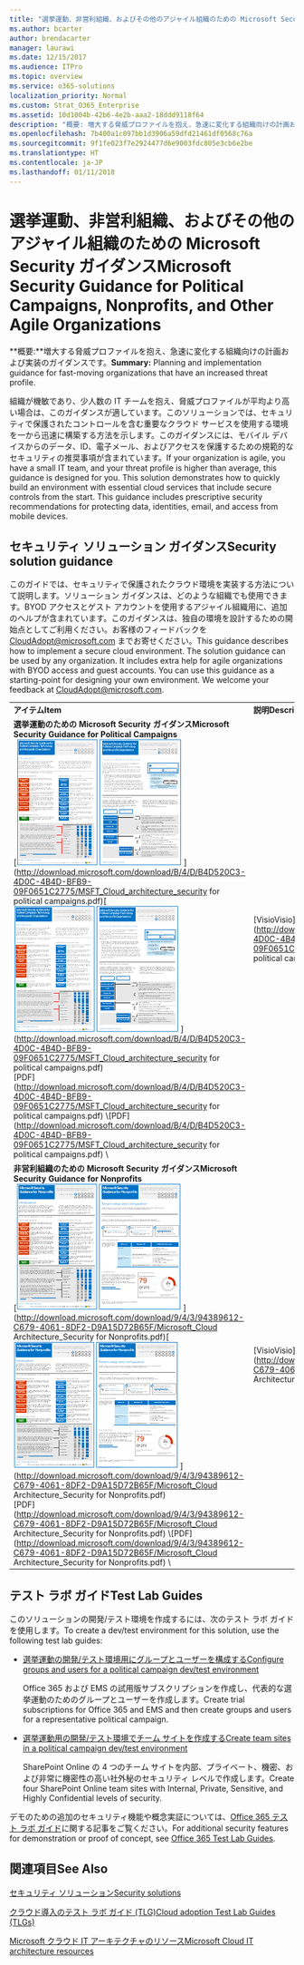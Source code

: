 ```yaml
---
title: "選挙運動、非営利組織、およびその他のアジャイル組織のための Microsoft Security ガイダンス"
ms.author: bcarter
author: brendacarter
manager: laurawi
ms.date: 12/15/2017
ms.audience: ITPro
ms.topic: overview
ms.service: o365-solutions
localization_priority: Normal
ms.custom: Strat_O365_Enterprise
ms.assetid: 10d1004b-42b6-4e2b-aaa2-18ddd9118f64
description: "概要: 増大する脅威プロファイルを抱え、急速に変化する組織向けの計画および実装のガイダンスです。"
ms.openlocfilehash: 7b400a1c097bb1d3906a59dfd21461df0568c76a
ms.sourcegitcommit: 9f1fe023f7e2924477d6e9003fdc805e3cb6e2be
ms.translationtype: HT
ms.contentlocale: ja-JP
ms.lasthandoff: 01/11/2018
---
```

# <a name="microsoft-security-guidance-for-political-campaigns-nonprofits-and-other-agile-organizations"></a><span data-ttu-id="ff594-103">選挙運動、非営利組織、およびその他のアジャイル組織のための Microsoft Security ガイダンス</span><span class="sxs-lookup"><span data-stu-id="ff594-103">Microsoft Security Guidance for Political Campaigns, Nonprofits, and Other Agile Organizations</span></span>

 <span data-ttu-id="ff594-104">**概要:**増大する脅威プロファイルを抱え、急速に変化する組織向けの計画および実装のガイダンスです。</span><span class="sxs-lookup"><span data-stu-id="ff594-104">**Summary:** Planning and implementation guidance for fast-moving organizations that have an increased threat profile.</span></span>
  
<span data-ttu-id="ff594-p101">組織が機敏であり、少人数の IT チームを抱え、脅威プロファイルが平均より高い場合は、このガイダンスが適しています。このソリューションでは、セキュリティで保護されたコントロールを含む重要なクラウド サービスを使用する環境を一から迅速に構築する方法を示します。このガイダンスには、モバイル デバイスからのデータ、ID、電子メール、およびアクセスを保護するための規範的なセキュリティの推奨事項が含まれています。</span><span class="sxs-lookup"><span data-stu-id="ff594-p101">If your organization is agile, you have a small IT team, and your threat profile is higher than average, this guidance is designed for you. This solution demonstrates how to quickly build an environment with essential cloud services that include secure controls from the start. This guidance includes prescriptive security recommendations for protecting data, identities, email, and access from mobile devices.</span></span>
  
## <a name="security-solution-guidance"></a><span data-ttu-id="ff594-108">セキュリティ ソリューション ガイダンス</span><span class="sxs-lookup"><span data-stu-id="ff594-108">Security solution guidance</span></span>

<span data-ttu-id="ff594-p102">このガイドでは、セキュリティで保護されたクラウド環境を実装する方法について説明します。ソリューション ガイダンスは、どのような組織でも使用できます。BYOD アクセスとゲスト アカウントを使用するアジャイル組織用に、追加のヘルプが含まれています。このガイダンスは、独自の環境を設計するための開始点としてご利用ください。お客様のフィードバックを [CloudAdopt@microsoft.com](mailto:CloudAdopt@microsoft.com) までお寄せください。</span><span class="sxs-lookup"><span data-stu-id="ff594-p102">This guidance describes how to implement a secure cloud environment. The solution guidance can be used by any organization. It includes extra help for agile organizations with BYOD access and guest accounts. You can use this guidance as a starting-point for designing your own environment. We welcome your feedback at [CloudAdopt@microsoft.com](mailto:CloudAdopt@microsoft.com).</span></span> 
  
|||
|:-----|:-----|
|<span data-ttu-id="ff594-114">**アイテム**</span><span class="sxs-lookup"><span data-stu-id="ff594-114">**Item**</span></span> <br/> |<span data-ttu-id="ff594-115">**説明**</span><span class="sxs-lookup"><span data-stu-id="ff594-115">**Description**</span></span> <br/> |
|<span data-ttu-id="ff594-116">**選挙運動のための Microsoft Security ガイダンス**</span><span class="sxs-lookup"><span data-stu-id="ff594-116">**Microsoft Security Guidance for Political Campaigns**</span></span> <br/> <span data-ttu-id="ff594-117">[![ミニ ポスター セット用のサムネイル。](images/d370ce28-ca40-4930-9a2c-907312aa06c8.png)          ](http://download.microsoft.com/download/B/4/D/B4D520C3-4D0C-4B4D-BFB9-09F0651C2775/MSFT_Cloud_architecture_security for political campaigns.pdf)</span><span class="sxs-lookup"><span data-stu-id="ff594-117">[![Thumb nail for mini poster set.](images/d370ce28-ca40-4930-9a2c-907312aa06c8.png)          ](http://download.microsoft.com/download/B/4/D/B4D520C3-4D0C-4B4D-BFB9-09F0651C2775/MSFT_Cloud_architecture_security for political campaigns.pdf)</span></span> <br/> <span data-ttu-id="ff594-118">[PDF](http://download.microsoft.com/download/B/4/D/B4D520C3-4D0C-4B4D-BFB9-09F0651C2775/MSFT_Cloud_architecture_security for political campaigns.pdf)  \\</span><span class="sxs-lookup"><span data-stu-id="ff594-118">[PDF](http://download.microsoft.com/download/B/4/D/B4D520C3-4D0C-4B4D-BFB9-09F0651C2775/MSFT_Cloud_architecture_security for political campaigns.pdf)  \\</span></span>| [<span data-ttu-id="ff594-119">Visio</span><span class="sxs-lookup"><span data-stu-id="ff594-119">Visio</span></span>](http://download.microsoft.com/download/B/4/D/B4D520C3-4D0C-4B4D-BFB9-09F0651C2775/MSFT_Cloud_architecture_security for political campaigns.vsdx) <br/> |<span data-ttu-id="ff594-p103">このガイダンスでは、選挙運動を行う団体を例として使用しています。このガイダンスは、任意の環境を設計するための開始点としてご利用ください。</span><span class="sxs-lookup"><span data-stu-id="ff594-p103">This guidance uses a political campaign organization as an example. Use this guidance as a starting point for any environment.</span></span>  <br/> |
|<span data-ttu-id="ff594-122">**非営利組織のための Microsoft Security ガイダンス**</span><span class="sxs-lookup"><span data-stu-id="ff594-122">**Microsoft Security Guidance for Nonprofits**</span></span> <br/> <span data-ttu-id="ff594-123">[![ダウンロード可能なファイル用のサムネイル画像](images/e4784889-1c69-4067-9a8f-31d31d1eceea.png)          ](http://download.microsoft.com/download/9/4/3/94389612-C679-4061-8DF2-D9A15D72B65F/Microsoft_Cloud Architecture_Security for Nonprofits.pdf)</span><span class="sxs-lookup"><span data-stu-id="ff594-123">[![Thumnail image for downloadable file](images/e4784889-1c69-4067-9a8f-31d31d1eceea.png)          ](http://download.microsoft.com/download/9/4/3/94389612-C679-4061-8DF2-D9A15D72B65F/Microsoft_Cloud Architecture_Security for Nonprofits.pdf)</span></span> <br/> <span data-ttu-id="ff594-124">[PDF](http://download.microsoft.com/download/9/4/3/94389612-C679-4061-8DF2-D9A15D72B65F/Microsoft_Cloud Architecture_Security for Nonprofits.pdf)  \\</span><span class="sxs-lookup"><span data-stu-id="ff594-124">[PDF](http://download.microsoft.com/download/9/4/3/94389612-C679-4061-8DF2-D9A15D72B65F/Microsoft_Cloud Architecture_Security for Nonprofits.pdf)  \\</span></span>| [<span data-ttu-id="ff594-125">Visio</span><span class="sxs-lookup"><span data-stu-id="ff594-125">Visio</span></span>](http://download.microsoft.com/download/9/4/3/94389612-C679-4061-8DF2-D9A15D72B65F/Microsoft_Cloud Architecture_Security for Nonprofits.vsdx) <br/> |<span data-ttu-id="ff594-p104">このガイドは、非営利組織用に少し改定されています。たとえば、Office 365 Nonprofit のプランについて言及しています。技術的なガイダンスは選挙運動のソリューション ガイドと同じです。</span><span class="sxs-lookup"><span data-stu-id="ff594-p104">This guide is slightly revised for nonprofit organizations. For example, it references Office 365 Nonprofit plans. The technical guidance is the same as the political campaign solution guide.</span></span>  <br/> |
   
## <a name="test-lab-guides"></a><span data-ttu-id="ff594-129">テスト ラボ ガイド</span><span class="sxs-lookup"><span data-stu-id="ff594-129">Test Lab Guides</span></span>

<span data-ttu-id="ff594-130">このソリューションの開発/テスト環境を作成するには、次のテスト ラボ ガイドを使用します。</span><span class="sxs-lookup"><span data-stu-id="ff594-130">To create a dev/test environment for this solution, use the following test lab guides:</span></span> 
  
- [<span data-ttu-id="ff594-131">選挙運動の開発/テスト環境用にグループとユーザーを構成する</span><span class="sxs-lookup"><span data-stu-id="ff594-131">Configure groups and users for a political campaign dev/test environment</span></span>](configure-groups-and-users-for-a-political-campaign-dev-test-environment.md)
    
     <span data-ttu-id="ff594-132">Office 365 および EMS の試用版サブスクリプションを作成し、代表的な選挙運動のためのグループとユーザーを作成します。</span><span class="sxs-lookup"><span data-stu-id="ff594-132">Create trial subscriptions for Office 365 and EMS and then create groups and users for a representative political campaign.</span></span>
    
- [<span data-ttu-id="ff594-133">選挙運動用の開発/テスト環境でチーム サイトを作成する</span><span class="sxs-lookup"><span data-stu-id="ff594-133">Create team sites in a political campaign dev/test environment</span></span>](create-team-sites-in-a-political-campaign-dev-test-environment.md)
    
    <span data-ttu-id="ff594-134">SharePoint Online の 4 つのチーム サイトを内部、プライベート、機密、および非常に機密性の高い社外秘のセキュリティ レベルで作成します。</span><span class="sxs-lookup"><span data-stu-id="ff594-134">Create four SharePoint Online team sites with Internal, Private, Sensitive, and Highly Confidential levels of security.</span></span>
    
<span data-ttu-id="ff594-135">デモのための追加のセキュリティ機能や概念実証については、[Office 365 テスト ラボ ガイド](http://aka.ms/o365tlgs)に関する記事をご覧ください。</span><span class="sxs-lookup"><span data-stu-id="ff594-135">For additional security features for demonstration or proof of concept, see [Office 365 Test Lab Guides](http://aka.ms/o365tlgs).</span></span>
  
## <a name="see-also"></a><span data-ttu-id="ff594-136">関連項目</span><span class="sxs-lookup"><span data-stu-id="ff594-136">See Also</span></span>

[<span data-ttu-id="ff594-137">セキュリティ ソリューション</span><span class="sxs-lookup"><span data-stu-id="ff594-137">Security solutions</span></span>](security-solutions.md)
  
[<span data-ttu-id="ff594-138">クラウド導入のテスト ラボ ガイド (TLG)</span><span class="sxs-lookup"><span data-stu-id="ff594-138">Cloud adoption Test Lab Guides (TLGs)</span></span>](cloud-adoption-test-lab-guides-tlgs.md)
  
[<span data-ttu-id="ff594-139">Microsoft クラウド IT アーキテクチャのリソース</span><span class="sxs-lookup"><span data-stu-id="ff594-139">Microsoft Cloud IT architecture resources</span></span>](microsoft-cloud-it-architecture-resources.md)



